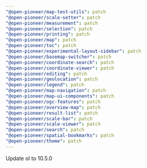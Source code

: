 ```yaml
---
"@open-pioneer/map-test-utils": patch
"@open-pioneer/scale-setter": patch
"@open-pioneer/measurement": patch
"@open-pioneer/selection": patch
"@open-pioneer/printing": patch
"@open-pioneer/map": patch
"@open-pioneer/toc": patch
"@open-pioneer/experimental-layout-sidebar": patch
"@open-pioneer/basemap-switcher": patch
"@open-pioneer/coordinate-search": patch
"@open-pioneer/coordinate-viewer": patch
"@open-pioneer/editing": patch
"@open-pioneer/geolocation": patch
"@open-pioneer/legend": patch
"@open-pioneer/map-navigation": patch
"@open-pioneer/map-ui-components": patch
"@open-pioneer/ogc-features": patch
"@open-pioneer/overview-map": patch
"@open-pioneer/result-list": patch
"@open-pioneer/scale-bar": patch
"@open-pioneer/scale-viewer": patch
"@open-pioneer/search": patch
"@open-pioneer/spatial-bookmarks": patch
"@open-pioneer/theme": patch
---
```


Update ol to 10.5.0
